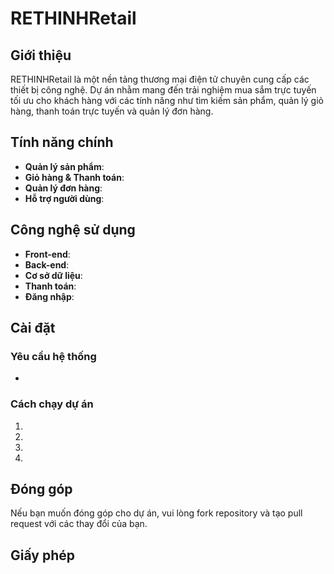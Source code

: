 # RETHINHRetail

## Giới thiệu
RETHINHRetail là một nền tảng thương mại điện tử chuyên cung cấp các thiết bị công nghệ. Dự án nhằm mang đến trải nghiệm mua sắm trực tuyến tối ưu cho khách hàng với các tính năng như tìm kiếm sản phẩm, quản lý giỏ hàng, thanh toán trực tuyến và quản lý đơn hàng.

## Tính năng chính
- **Quản lý sản phẩm**:
- **Giỏ hàng & Thanh toán**:
- **Quản lý đơn hàng**:
- **Hỗ trợ người dùng**:

## Công nghệ sử dụng
- **Front-end**: 
- **Back-end**: 
- **Cơ sở dữ liệu**:
- **Thanh toán**:
- **Đăng nhập**:
  
## Cài đặt
### Yêu cầu hệ thống
- 

### Cách chạy dự án
1.
2.
3.
4.

## Đóng góp
Nếu bạn muốn đóng góp cho dự án, vui lòng fork repository và tạo pull request với các thay đổi của bạn.

## Giấy phép